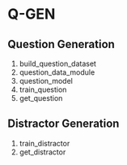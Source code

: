 # Q-GEN

## Question Generation

1. build_question_dataset
2. question_data_module
3. question_model
4. train_question
5. get_question

## Distractor Generation
1. train_distractor
2. get_distractor